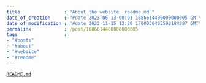 ```yaml
---
title                : "About the website `readme.md`"
date_of_creation     : "#date 2023-06-13 00:01 1686614400000000005 GMT"
date_of_modification : "#date 2023-11-15 12:20 1700036405502184887 GMT"
permalink            : /post/1686614400000000005
tags                 : 
- "#posts"
- "#about" 
- "#website"
- "#readme"
---
```


[`README.md`](https://github.com/jeremyvlegros/website/blob/main/README.md)